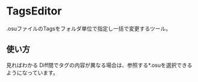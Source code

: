 # TagsEditor
.osuファイルのTagsをフォルダ単位で指定し一括で変更するツール。

## 使い方
見ればわかる
Diff間でタグの内容が異なる場合は、参照する*.osuを選択できるようになっています。
